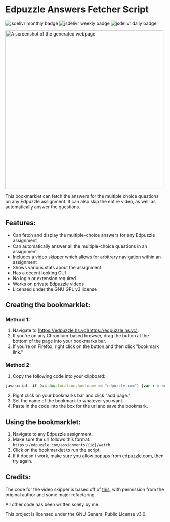 # Edpuzzle Answers Fetcher Script
![jsdelivr monthly badge](https://data.jsdelivr.com/v1/package/gh/ading2210/edpuzzle-answers/badge/month)
![jsdelivr weekly badge](https://data.jsdelivr.com/v1/package/gh/ading2210/edpuzzle-answers/badge/week)
![jsdelivr daily badge](https://data.jsdelivr.com/v1/package/gh/ading2210/edpuzzle-answers/badge/day)

<img src="https://raw.githubusercontent.com/ading2210/edpuzzle-answers/main/images/screenshot3.png" alt="A screenshot of the generated webpage" width="500"/>

This bookmarklet can fetch the answers for the multiple choice questions on any Edpuzzle assignment. It can also skip the entire video, as well as automatically answer the questions.

## Features:
 - Can fetch and display the multiple-choice answers for any Edpuzzle assignment
 - Can automatically answer all the multiple-choice questions in an assignment
 - Includes a video skipper which allows for arbitrary navigation within an assignment
 - Shows various stats about the assignment
 - Has a decent looking GUI
 - No login or extension required
 - Works on private Edpuzzle videos
 - Licensed under the GNU GPL v3 license

## Creating the bookmarklet:
### Method 1:
 1. Navigate to [https://edpuzzle.hs.vc](https://edpuzzle.hs.vc).
 2. If you're on any Chromium-based browser, drag the button at the bottom of the page into your bookmarks bar.
 3. If you're on Firefox, right click on the button and then click "bookmark link."

### Method 2:
 1. Copy the following code into your clipboard:
 ```js
javascript: if (window.location.hostname == "edpuzzle.com") {var r = new XMLHttpRequest(); r.open("GET", "https://cdn.jsdelivr.net/gh/ading2210/edpuzzle-answers@latest/script.js", true); r.addEventListener("load", function(){eval(this.responseText);}); r.send();} else {alert("Please run this on https://edpuzzle.com/assignments/[assignment_id]/watch")}
 ```
 2. Right click on your bookmarks bar and click "add page."
 3. Set the name of the bookmark to whatever you want.
 4. Paste in the code into the box for the url and save the bookmark.

## Using the bookmarklet: 
 1. Navigate to any Edpuzzle assignment.
 2. Make sure the url follows this format: `https://edpuzzle.com/assignments/{id}/watch`
 3. Click on the bookmarklet to run the script.
 4. If it doesn't work, make sure you allow popups from edpuzzle.com, then try again. 

## Credits:
The code for the video skipper is based off of [this](https://github.com/ASmallYawn/EdpuzzleSkipper), with permission from the original author and some major refactoring.

All other code has been written solely by me.

This project is licensed under the GNU General Public License v3.0.